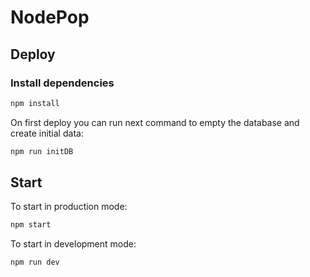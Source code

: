 # NodePop

## Deploy

### Install dependencies

```sh
npm install
```
On first deploy you can run next command to empty the database and create initial data:

```js
npm run initDB
```

## Start

To start in production mode:

```sh
npm start
```

To start in development mode:

```sh
npm run dev
```
